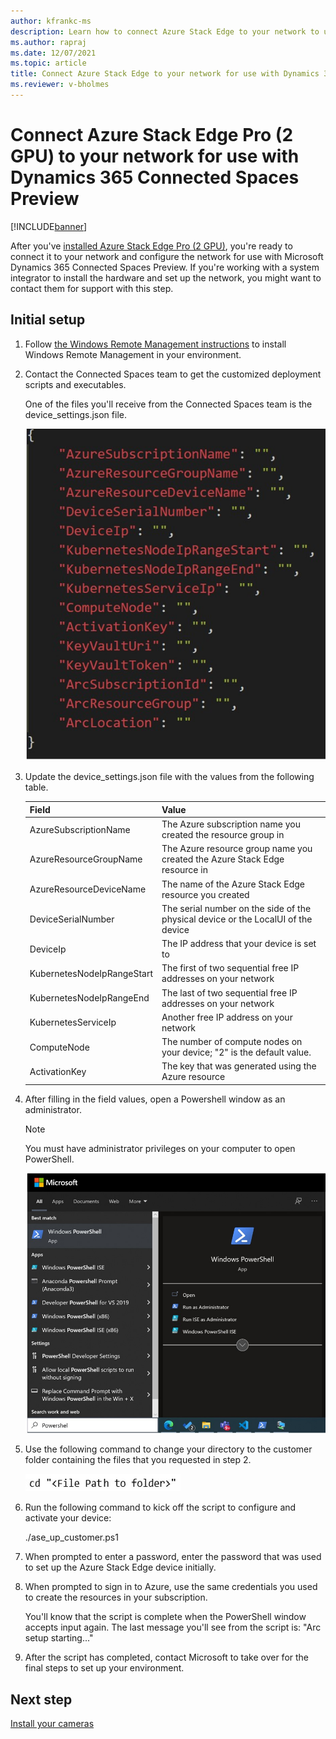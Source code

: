 ```yaml
---
author: kfrankc-ms
description: Learn how to connect Azure Stack Edge to your network to use with Dynamics 365 Connected Spaces Preview
ms.author: rapraj
ms.date: 12/07/2021
ms.topic: article
title: Connect Azure Stack Edge to your network for use with Dynamics 365 Connected Spaces Preview
ms.reviewer: v-bholmes
---
```


# Connect Azure Stack Edge Pro (2 GPU) to your network for use with Dynamics 365 Connected Spaces Preview

[!INCLUDE[banner](includes/banner.md)]

After you've [installed Azure Stack Edge Pro (2 GPU)](ase-install.md), you're ready to connect it to your network and configure the network for use with Microsoft Dynamics 365 Connected Spaces Preview. If you're working with a system integrator to install the hardware and set up the network, you might want to contact them for support with this step. 

## Initial setup

1. Follow [the Windows Remote Management instructions](/windows/win32/winrm/installation-and-configuration-for-windows-remote-management#quick-default-configuration) to install Windows Remote Management in your environment.

2. Contact the Connected Spaces team to get the customized deployment scripts and executables. 

    One of the files you'll receive from the Connected Spaces team is the device_settings.json file.

    ![Windows Remote Management settings.](media/ase-connect-windows-remote-management.jpg "Windows Remote Management settings")

3. Update the device_settings.json file with the values from the following table. 
 
    |Field|Value|
    |------------------------------------------|-----------------------------------------------------------------------------------|
    |AzureSubscriptionName|The Azure subscription name you created the resource group in|
    |AzureResourceGroupName|The Azure resource group name you created the Azure Stack Edge resource in|
    |AzureResourceDeviceName|The name of the Azure Stack Edge resource you created|
    |DeviceSerialNumber|The serial number on the side of the physical device or the LocalUI of the device|
    |DeviceIp|The IP address that your device is set to|
    |KubernetesNodeIpRangeStart|The first of two sequential free IP addresses on your network|
    |KubernetesNodeIpRangeEnd|The last of two sequential free IP addresses on your network|
    |KubernetesServiceIp|Another free IP address on your network|
    |ComputeNode|The number of compute nodes on your device; "2" is the default value.|
    |ActivationKey|The key that was generated using the Azure resource|

4. After filling in the field values, open a Powershell window as an administrator. 

    > [!NOTE]
    > You must have administrator privileges on your computer to open PowerShell. 

     ![Screenshot of Windows PowerShell window.](media/ase-connect-powershell.jpg "Screenshot of Windows PowerShell window")

5. Use the following command to change your directory to the customer folder containing the files that you requested in step 2.

     ![Screenshot of cd command.](media/ase-connect-change-directory.jpg "Screenshot of cd command")

6. Run the following command to kick off the script to configure and activate your device:

    ./ase_up_customer.ps1

7. When prompted to enter a password, enter the password that was used to set up the Azure Stack Edge device initially. 

8. When prompted to sign in to Azure, use the same credentials you used to create the resources in your subscription.

    You'll know that the script is complete when the PowerShell window accepts input again. The last message you'll see from the script is: "Arc setup starting..."

9. After the script has completed, contact Microsoft to take over for the final steps to set up your environment. 

## Next step

[Install your cameras](install-cameras.md)